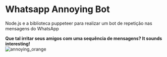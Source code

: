 # Whatsapp Annoying Bot

Node.js e a biblioteca puppeteer para realizar um bot de repetição nas mensagens do WhatsApp

<strong> Que tal irritar seus amigos com uma sequência de mensagens? It sounds interesting!</strong> </br>
![annoying_orange](https://user-images.githubusercontent.com/71906862/116499597-f1bf6800-a882-11eb-8924-8f9d8212b02f.png)
 
